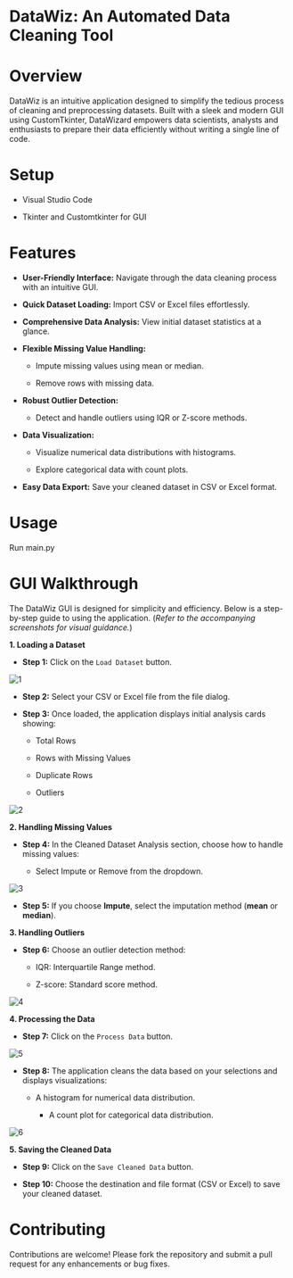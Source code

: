 # DataWiz: An Automated Data Cleaning Tool

# Overview

DataWiz is an intuitive application designed to simplify the tedious process of cleaning and preprocessing datasets. Built with a sleek and modern GUI using CustomTkinter, DataWizard empowers data scientists, analysts and enthusiasts to prepare their data efficiently without writing a single line of code.

# Setup

- Visual Studio Code

- Tkinter and Customtkinter for GUI

# Features

- **User-Friendly Interface:** Navigate through the data cleaning process with an intuitive GUI.

- **Quick Dataset Loading:** Import CSV or Excel files effortlessly.

- **Comprehensive Data Analysis:** View initial dataset statistics at a glance.

- **Flexible Missing Value Handling:**

    - Impute missing values using mean or median.

    - Remove rows with missing data.

- **Robust Outlier Detection:**

    - Detect and handle outliers using IQR or Z-score methods.

- **Data Visualization:**

    - Visualize numerical data distributions with histograms.

    - Explore categorical data with count plots.

- **Easy Data Export:** Save your cleaned dataset in CSV or Excel format.

# Usage

Run main.py

# GUI Walkthrough

The DataWiz GUI is designed for simplicity and efficiency. Below is a step-by-step guide to using the application. (_Refer to the accompanying screenshots for visual guidance._)

**1. Loading a Dataset**

- **Step 1:** Click on the `Load Dataset` button.

![1](https://github.com/user-attachments/assets/c20c7c1b-347f-40c8-9cd4-7275ff27fb51)

- **Step 2:** Select your CSV or Excel file from the file dialog.
  
- **Step 3:** Once loaded, the application displays initial analysis cards showing:

  - Total Rows

  - Rows with Missing Values

  - Duplicate Rows

  - Outliers

![2](https://github.com/user-attachments/assets/17d79f40-52b5-4562-ba28-e2cd79607a72)

**2. Handling Missing Values**

- **Step 4:** In the Cleaned Dataset Analysis section, choose how to handle missing values:

    - Select Impute or Remove from the dropdown.

![3](https://github.com/user-attachments/assets/67009203-c7d1-41d0-a4c3-f8b57da17a7c)

- **Step 5:** If you choose **Impute**, select the imputation method (**mean** or **median**).

**3. Handling Outliers**

- **Step 6:** Choose an outlier detection method:
  
    - IQR: Interquartile Range method.
  
     - Z-score: Standard score method.

![4](https://github.com/user-attachments/assets/e894dc7c-08d6-4e25-8f08-858889206862)

**4. Processing the Data**

- **Step 7:** Click on the `Process Data` button.
  
![5](https://github.com/user-attachments/assets/fa025f71-4819-4c6b-8bf1-aff320a439f6)

- **Step 8:** The application cleans the data based on your selections and displays visualizations:

  - A histogram for numerical data distribution.

    - A count plot for categorical data distribution.

![6](https://github.com/user-attachments/assets/3bf44d0b-bf61-4693-8469-7307fcab7c83)

**5. Saving the Cleaned Data**

- **Step 9:** Click on the `Save Cleaned Data` button.

- **Step 10:** Choose the destination and file format (CSV or Excel) to save your cleaned dataset.

# Contributing

Contributions are welcome! Please fork the repository and submit a pull request for any enhancements or bug fixes.
